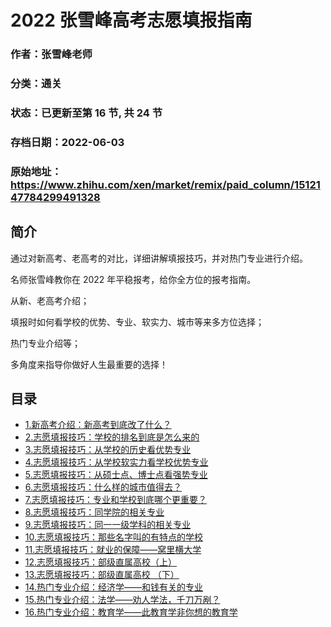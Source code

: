 # 2022 张雪峰高考志愿填报指南

### 作者：张雪峰老师

### 分类：通关

### 状态：已更新至第 16 节, 共 24 节

### 存档日期：2022-06-03

### 原始地址：https://www.zhihu.com/xen/market/remix/paid_column/1512147784299491328


## 简介
通过对新高考、老高考的对比，详细讲解填报技巧，并对热门专业进行介绍。


名师张雪峰教你在 2022 年平稳报考，给你全方位的报考指南。


从新、老高考介绍；


填报时如何看学校的优势、专业、软实力、城市等来多方位选择；


热门专业介绍等；


多角度来指导你做好人生最重要的选择！




## 目录
- [1.新高考介绍：新高考到底改了什么？](1.新高考介绍：新高考到底改了什么？.md)<!-- 2022-06-01 07:34 -->
- [2.志愿填报技巧：学校的排名到底是怎么来的](2.志愿填报技巧：学校的排名到底是怎么来的.md)<!-- 2022-06-01 07:42 -->
- [3.志愿填报技巧：从学校的历史看优势专业](3.志愿填报技巧：从学校的历史看优势专业.md)<!-- 2022-06-01 09:06 -->
- [4.志愿填报技巧：从学校软实力看学校优势专业](4.志愿填报技巧：从学校软实力看学校优势专业.md)<!-- 2022-06-01 09:15 -->
- [5.志愿填报技巧：从硕士点、博士点看强势专业](5.志愿填报技巧：从硕士点、博士点看强势专业.md)<!-- 2022-06-01 09:25 -->
- [6.志愿填报技巧：什么样的城市值得去？](6.志愿填报技巧：什么样的城市值得去？.md)<!-- 2022-06-01 09:46 -->
- [7.志愿填报技巧：专业和学校到底哪个更重要？](7.志愿填报技巧：专业和学校到底哪个更重要？.md)<!-- 2022-06-01 10:06 -->
- [8.志愿填报技巧：同学院的相关专业](8.志愿填报技巧：同学院的相关专业.md)<!-- 2022-06-01 10:14 -->
- [9.志愿填报技巧：同一一级学科的相关专业](9.志愿填报技巧：同一一级学科的相关专业.md)<!-- 2022-06-01 10:42 -->
- [10.志愿填报技巧：那些名字叫的有特点的学校](10.志愿填报技巧：那些名字叫的有特点的学校.md)<!-- 2022-06-01 11:02 -->
- [11.志愿填报技巧：就业的保障——窝里横大学](11.志愿填报技巧：就业的保障——窝里横大学.md)<!-- 2022-06-01 11:20 -->
- [12.志愿填报技巧：部级直属高校（上）](12.志愿填报技巧：部级直属高校（上）.md)<!-- 2022-06-02 09:41 -->
- [13.志愿填报技巧：部级直属高校 （下）](13.志愿填报技巧：部级直属高校%20（下）.md)<!-- 2022-06-02 09:30 -->
- [14.热门专业介绍：经济学——和钱有关的专业](14.热门专业介绍：经济学——和钱有关的专业.md)<!-- 2022-06-02 09:16 -->
- [15.热门专业介绍：法学——劝人学法，千刀万剐？](15.热门专业介绍：法学——劝人学法，千刀万剐？.md)<!-- 2022-05-31 10:21 -->
- [16.热门专业介绍：教育学——此教育学非你想的教育学](16.热门专业介绍：教育学——此教育学非你想的教育学.md)<!-- 2022-05-31 11:16 -->